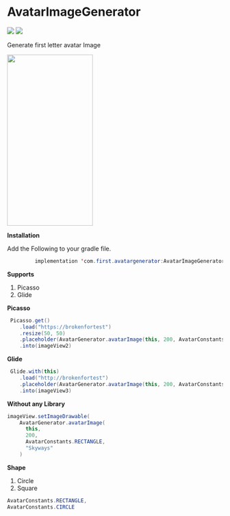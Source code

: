 # AvatarImageGenerator
<img src="https://circleci.com/gh/skyways/AvatarImageGenerator.svg?style=svg"/> <a href="https://bintray.com/skyways/AvatarGenerator/AvatarGenerator/1.2/link"><img src="https://api.bintray.com/packages/skyways/AvatarGenerator/AvatarGenerator/images/download.svg?version=1.2"/></a>

Generate first letter avatar Image
    
   
<img  width="200" height="400" src="https://github.com/skyways/AvatarImageGenerator/blob/master/art/screen.jpeg"/>

**Installation**

Add the Following to your gradle file.

```java
         implementation 'com.first.avatargenerator:AvatarImageGenerator:1.2'
 ```

**Supports**


  1. Picasso
  2. Glide
  
  **Picasso**
  
  ```java
   Picasso.get()
      .load("https://brokenfortest")
      .resize(50, 50)
      .placeholder(AvatarGenerator.avatarImage(this, 200, AvatarConstants.CIRCLE, "Android"))
      .into(imageView2)
  ```
  
   **Glide**
  
  ```java
   Glide.with(this)
      .load("http://brokenfortest")
      .placeholder(AvatarGenerator.avatarImage(this, 200, AvatarConstants.CIRCLE, "Kotjav"))
      .into(imageView3)
  ```
  **Without any Library**
  
  
  ```java
  imageView.setImageDrawable(
      AvatarGenerator.avatarImage(
        this,
        200,
        AvatarConstants.RECTANGLE,
        "Skyways"
      )
  ```
  
  
  
  **Shape**
  
  1. Circle
  2. Square
  
  ```java
  AvatarConstants.RECTANGLE,
  AvatarConstants.CIRCLE
  
  ```
  
  
